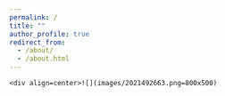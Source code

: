 ```yaml
---
permalink: /
title: ""
author_profile: true
redirect_from: 
  - /about/
  - /about.html
---
```

	<div align=center>![](images/2021492663.png=800x500)

